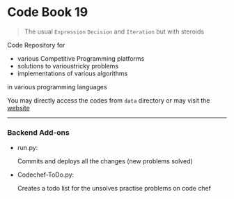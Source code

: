 # Code Book 19

> The usual `Expression` `Decision` and `Iteration` but with steroids

Code Repository for 

* various Competitive Programming platforms
* solutions to varioustricky problems
* implementations of various algorithms

in various programming languages

You may directly access the codes from `data` directory or may visit the [website](https://codebook19.surge.sh)
___
### Backend Add-ons

* run.py:

    Commits and deploys all the changes (new problems solved)

* Codechef-ToDo.py:
    
    Creates a todo list for the unsolves practise problems on code chef 
